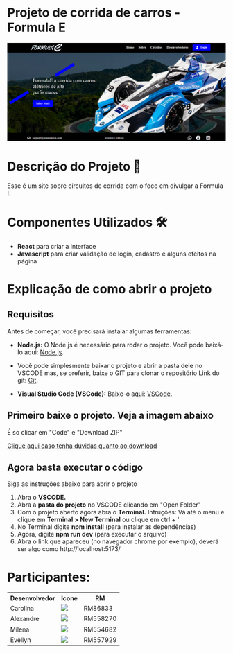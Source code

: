 <h1>Projeto de corrida de carros - Formula E</h1>

![](src/imagens/fotoHome.png)

<h1>Descrição do Projeto 📝</h1>

<p> Esse é um site sobre circuitos de corrida com o foco em divulgar a Formula E </h1>

<h1>Componentes Utilizados 🛠️</h1>
<ul>
<li><b>React</b> para criar a interface</li>
<li><b>Javascript</b> para criar validação de login, cadastro e alguns efeitos na página</li>
</ul>

<h1>Explicação de como abrir o projeto</h1>

<h2>Requisitos</h2>
<p>Antes de começar, você precisará instalar algumas ferramentas:</p>

<ul>
  <li><b>Node.js:</b> O Node.js é necessário para rodar o projeto. Você pode baixá-lo aqui: <a href="https://nodejs.org/">Node.js</a>.</li>
  
  <li><p>Você pode simplesmente baixar o projeto e abrir a pasta dele no VSCODE mas, se preferir, baixe o GIT para clonar o repositório Link do git: <a href="https://git-scm.com/">Git</a>.</p></li>
 
  <li><b>Visual Studio Code (VSCode):</b> Baixe-o aqui: <a href="https://code.visualstudio.com/">VSCode</a>.</li>
</ul>

<h2>Primeiro baixe o projeto. Veja a imagem abaixo</h2>
<p>É so clicar em "Code" e "Download ZIP"</p>
<a href="src/imagens/tutorialBaixar.png" target="_blank">Clique aqui caso tenha dúvidas quanto ao download</a>

<h2>Agora basta executar o código</h2>
<p>Siga as instruções abaixo para abrir o projeto</p>
<ol>
  <li>Abra o <b>VSCODE.</b></li>
  <li>Abra a <b>pasta do projeto</b> no VSCODE clicando em "Open Folder"</li>
  <li>Com o projeto aberto agora abra o <b>Terminal.</b> Intruções: </b> Vá até o menu e clique em <b>Terminal > New Terminal</b> ou clique em ctrl + ' </li>
  <li>No Terminal digite <b>npm install</b> (para instalar as dependências)</li>
  <li>Agora, digite <b>npm run dev</b> (para executar o arquivo)</li>
  <li>Abra o link que apareceu (no navegador chrome por exemplo), deverá ser algo como http://localhost:5173/</li>

</ol>


# Participantes:

<table>
  
<tr>
<th>Desenvolvedor</th>
<th>Icone</th>
<th>RM</th>
</tr>


<tr>
<td>Carolina </td>
<td><a href="https://github.com/Linasferraz"><img src="https://avatars.githubusercontent.com/u/161864076?v=4" height="50" style="max-width: 100%;"></a></td>
<td>RM86833</td>
</tr>
  
<tr>
<td>Alexandre </td>
<td><a href="https://github.com/alefaria577"><img src="https://avatars.githubusercontent.com/u/132949575?v=4" height="50" style="max-width: 100%;"></a></td>
<td>RM558270</td>
 </tr>

 
<tr>
<td>Milena</td>
<td><a href="https://github.com/MilenaCodinhoto"><img src="https://avatars.githubusercontent.com/u/19381239?v=4" height="50" style="max-width: 100%;"></a></td>
<td>RM554682</td>
 </tr>

 
 <tr>
<td>Evellyn</td>
<td><a href="https://github.com/evojeda"><img src="https://avatars.githubusercontent.com/u/162588593?v=4" height="50" style="max-width: 100%;"></a></td>
<td>RM557929</td>
 </tr>
</table>
</p>
